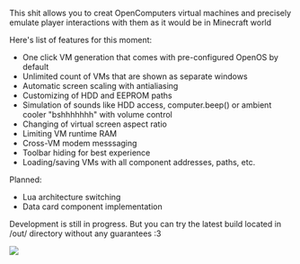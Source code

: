 This shit allows you to creat OpenComputers virtual machines and precisely emulate player interactions with them as it would be in Minecraft world

Here's list of features for this moment:
* One click VM generation that comes with pre-configured OpenOS by default
* Unlimited count of VMs that are shown as separate windows
* Automatic screen scaling with antialiasing
* Customizing of HDD and EEPROM paths
* Simulation of sounds like HDD access, computer.beep() or ambient cooler "bshhhhhhh" with volume control
* Changing of virtual screen aspect ratio
* Limiting VM runtime RAM
* Cross-VM modem messsaging
* Toolbar hiding for best experience
* Loading/saving VMs with all component addresses, paths, etc.

Planned:
* Lua architecture switching
* Data card component implementation

Development is still in progress. But you can try the latest build located in /out/ directory without any guarantees :3

![](https://i.imgur.com/PDYQXPo.png)
